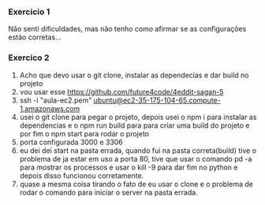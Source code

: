 ### Exercicio 1
Não senti dificuldades, mas não tenho como afirmar se as configurações estão corretas...

### Exercico 2
1. Acho que devo usar o git clone, instalar as dependecias e dar build no projeto
2. vou usar esse https://github.com/future4code/4eddit-sagan-5
3. ssh -i "aula-ec2.pem" ubuntu@ec2-35-175-104-65.compute-1.amazonaws.com
4. usei o git clone para pegar o projeto, depois usei o npm i para instalar as dependencias e o npm run build para para criar uma build do projeto e por fim o npm start para rodar o projeto
5. porta configurada 3000 e 3306
6. eu dei dei start na pasta errada, quando fui na pasta correta(build) tive o problema de ja estar em uso a porta 80, tive que usar o comando pd -a para mostrar os processos e usar o kill -9 para dar fim no python e depois disso funcionou corretamente.
7. quase a mesma coisa tirando o fato de eu usar o clone e o problema de rodar o comando para iniciar o server na pasta errada.